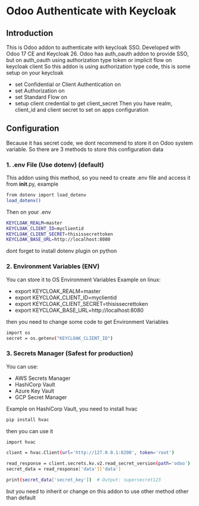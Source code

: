 # Odoo Authenticate with Keycloak

## Introduction
This is Odoo addon to authenticate with keycloak SSO. Developed with Odoo 17 CE and Keycloak 26.
Odoo has auth_oauth addon to provide SSO, but on auth_oauth using authorization type token or implicit flow on keycloak client
So this addon is using authorization type code, this is some setup on your keycloak
- set Confidential or Client Authentication on
- set Authorization on
- set Standard Flow on
- setup client credential to get client_secret
Then you have realm, client_id and client secret to set on apps configuration 



## Configuration
Because it has secret code, we dont recommend to store it on Odoo system variable. So there are 3 methods to store this configuration data

### 1. .env File (Use dotenv) (default)
This addon using this method, so you need to create .env file and access it from __init__.py, example

```bash
from dotenv import load_dotenv
load_dotenv()
```
Then on your .env 
```bash
KEYCLOAK_REALM=master
KEYCLOAK_CLIENT_ID=myclientid
KEYCLOAK_CLIENT_SECRET=thisissecrettoken
KEYCLOAK_BASE_URL=http://localhost:8080
```
dont forget to install dotenv plugin on python

### 2. Environment Variables (ENV)
You can store it to OS Environment Variables
Example on linux:
- export KEYCLOAK_REALM=master
- export KEYCLOAK_CLIENT_ID=myclientid
- export KEYCLOAK_CLIENT_SECRET=thisissecrettoken
- export KEYCLOAK_BASE_URL=http://localhost:8080

then you need to change some code to get Environment Variables

```bash
import os
secret = os.getenv("KEYCLOAK_CLIENT_ID")
```
### 3. Secrets Manager (Safest for production)
You can use:
- AWS Secrets Manager
- HashiCorp Vault
- Azure Key Vault
- GCP Secret Manager

Example on HashiCorp Vault, you need to install hvac
```bash
pip install hvac
```
then you can use it
```bash
import hvac

client = hvac.Client(url='http://127.0.0.1:8200', token='root')

read_response = client.secrets.kv.v2.read_secret_version(path='odoo')
secret_data = read_response['data']['data']

print(secret_data['secret_key'])  # Output: supersecret123
```

but you need to inherit or change on this addon to use other method other than default



